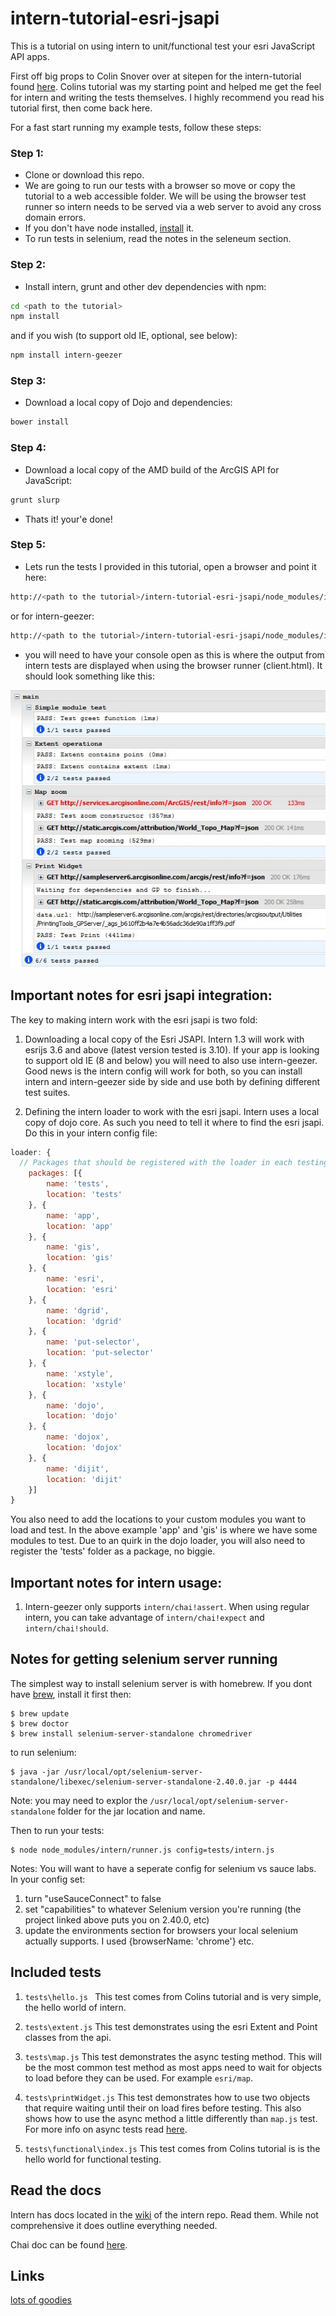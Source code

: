 # intern-tutorial-esri-jsapi

This is a tutorial on using intern to unit/functional test your esri JavaScript API apps.

First off big props to Colin Snover over at sitepen for the intern-tutorial found [here](https://github.com/theintern/intern-tutorial). Colins tutorial was my starting point and helped me get the feel for intern and writing the tests themselves. I highly recommend you read his tutorial first, then come back here.

For a fast start running my example tests, follow these steps:

### Step 1:
* Clone or download this repo.
* We are going to run our tests with a browser so move or copy the tutorial to a web accessible folder. We will be using the browser test runner so intern needs to be served via a web server to avoid any cross domain errors.
* If you don't have node installed, [install](http://nodejs.org/) it.
* To run tests in selenium, read the notes in the seleneum section.

### Step 2:
* Install intern, grunt and other dev dependencies with npm:

```bash
cd <path to the tutorial>
npm install
```
and if you wish (to support old IE, optional, see below):
```bash
npm install intern-geezer
```

### Step 3:
* Download a local copy of Dojo and dependencies:
```bash
bower install
```

### Step 4:
* Download a local copy of the AMD build of the ArcGIS API for JavaScript:
```bash
grunt slurp
```

* Thats it! your'e done!

### Step 5:
* Lets run the tests I provided in this tutorial, open a browser and point it here:

```bash
http://<path to the tutorial>/intern-tutorial-esri-jsapi/node_modules/intern/client.html?config=tests/intern
```
or for intern-geezer:
```bash
http://<path to the tutorial>/intern-tutorial-esri-jsapi/node_modules/intern-geezer/client.html?config=tests/intern
```

* you will need to have your console open as this is where the output from intern tests are displayed when using the browser runner (client.html). It should look something like this:

![Console output](consoleOutput.jpg)

## Important notes for esri jsapi integration:

The key to making intern work with the esri jsapi is two fold:

1. Downloading a local copy of the Esri JSAPI. Intern 1.3 will work with esrijs 3.6 and above (latest version tested is 3.10). If your app is looking to support old IE (8 and below) you will need to also use intern-geezer. Good news is the intern config will work for both, so you can install intern and intern-geezer side by side and use both by defining different test suites.

2. Defining the intern loader to work with the esri jsapi. Intern uses a local copy of dojo core. As such you need to tell it where to find the esri jsapi. Do this in your intern config file:

```javascript
loader: {
  // Packages that should be registered with the loader in each testing environment
	packages: [{
		name: 'tests',
		location: 'tests'
	}, {
		name: 'app',
		location: 'app'
	}, {
		name: 'gis',
		location: 'gis'
	}, {
		name: 'esri',
		location: 'esri'
	}, {
		name: 'dgrid',
		location: 'dgrid'
	}, {
		name: 'put-selector',
		location: 'put-selector'
	}, {
		name: 'xstyle',
		location: 'xstyle'
	}, {
		name: 'dojo',
		location: 'dojo'
	}, {
		name: 'dojox',
		location: 'dojox'
	}, {
		name: 'dijit',
		location: 'dijit'
	}]
}
```

You also need to add the locations to your custom modules you want to load and test. In the above example 'app' and 'gis' is where we have some modules to test. Due to an quirk in the dojo loader, you will also need to register the 'tests' folder as a package, no biggie.

## Important notes for intern usage:

1. Intern-geezer only supports ```intern/chai!assert```. When using regular intern, you can take advantage of ```intern/chai!expect``` and ```intern/chai!should```.

## Notes for getting selenium server running
The simplest way to install selenium server is with homebrew. If you dont have [brew](http://brew.sh), install it first then:
```
$ brew update
$ brew doctor
$ brew install selenium-server-standalone chromedriver
```
to run selenium:
```
$ java -jar /usr/local/opt/selenium-server-standalone/libexec/selenium-server-standalone-2.40.0.jar -p 4444
```
Note: you may need to explor the `/usr/local/opt/selenium-server-standalone` folder for the jar location and name.

Then to run your tests:
```
$ node node_modules/intern/runner.js config=tests/intern.js
```
Notes:
You will want to have a seperate config for selenium vs sauce labs. In your config set:

1. turn "useSauceConnect" to false
2. set "capabilities" to whatever Selenium version you're running (the project linked above puts you on 2.40.0, etc)
3. update the environments section for browsers your local selenium actually supports. I used {browserName: 'chrome'} etc.

## Included tests

1. ```tests\hello.js ``` This test comes from Colins tutorial and is very simple, the hello world of intern.

2. ```tests\extent.js``` This test demonstrates using the esri Extent and Point classes from the api.

3. ```tests\map.js``` This test demonstrates the async testing method. This will be the most common test method as most apps need to wait for objects to load before they can be used. For example ```esri/map```.

4. ```tests\printWidget.js``` This test demonstrates how to use two objects that require waiting until their on load fires before testing. This also shows how to use the async method a little differently than ```map.js``` test. For more info on async tests read [here](https://github.com/theintern/intern/wiki/Writing-Tests#asynchronous-testing).

5. ```tests\functional\index.js``` This test comes from Colins tutorial is is the hello world for functional testing.

## Read the docs
Intern has docs located in the [wiki](https://github.com/theintern/intern/wiki) of the intern repo. Read them. While not comprehensive it does outline everything needed.

Chai doc can be found [here](http://chaijs.com/api/).

## Links
[lots of goodies](https://gist.github.com/dylans/94252f74f51e9b0102ac)
